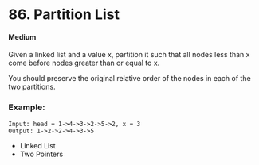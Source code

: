 # 86. Partition List
#### Medium

Given a linked list and a value x, partition it such that all nodes less than x come before nodes greater than or equal to x.

You should preserve the original relative order of the nodes in each of the two partitions.

### Example:

```
Input: head = 1->4->3->2->5->2, x = 3
Output: 1->2->2->4->3->5
```

* Linked List
* Two Pointers